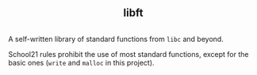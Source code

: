 <div align="center">
  <h2 style="display: inline-block">libft</h2>
</div>

A self-written library of standard functions from `libc` and beyond.

School21 rules prohibit the use of most standard functions, except for the basic ones (`write` and `malloc` in this project).
